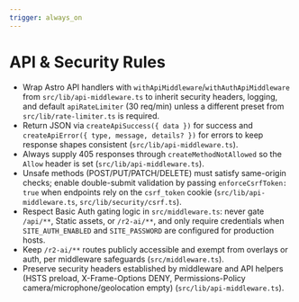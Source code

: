 ```yaml
---
trigger: always_on
---
```


# API & Security Rules

- Wrap Astro API handlers with `withApiMiddleware`/`withAuthApiMiddleware` from `src/lib/api-middleware.ts` to inherit security headers, logging, and default `apiRateLimiter` (30 req/min) unless a different preset from `src/lib/rate-limiter.ts` is required.
- Return JSON via `createApiSuccess({ data })` for success and `createApiError({ type, message, details? })` for errors to keep response shapes consistent (`src/lib/api-middleware.ts`).
- Always supply 405 responses through `createMethodNotAllowed` so the `Allow` header is set (`src/lib/api-middleware.ts`).
- Unsafe methods (POST/PUT/PATCH/DELETE) must satisfy same-origin checks; enable double-submit validation by passing `enforceCsrfToken: true` when endpoints rely on the `csrf_token` cookie (`src/lib/api-middleware.ts`, `src/lib/security/csrf.ts`).
- Respect Basic Auth gating logic in `src/middleware.ts`: never gate `/api/**`, Static assets, or `/r2-ai/**`, and only require credentials when `SITE_AUTH_ENABLED` and `SITE_PASSWORD` are configured for production hosts.
- Keep `/r2-ai/**` routes publicly accessible and exempt from overlays or auth, per middleware safeguards (`src/middleware.ts`).
- Preserve security headers established by middleware and API helpers (HSTS preload, X-Frame-Options DENY, Permissions-Policy camera/microphone/geolocation empty) (`src/lib/api-middleware.ts`).
